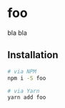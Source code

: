 # foo

bla bla

<!--@installation()-->
## Installation

```sh
# via NPM
npm i -S foo

# via Yarn
yarn add foo
```
<!--/@-->
